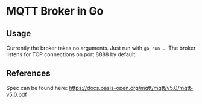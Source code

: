 # MQTT Broker in Go

## Usage

Currently the broker takes no arguments. Just run with `go run .`. 
The broker listens for TCP connections on port 8888 by default.

## References

Spec can be found here: https://docs.oasis-open.org/mqtt/mqtt/v5.0/mqtt-v5.0.pdf
